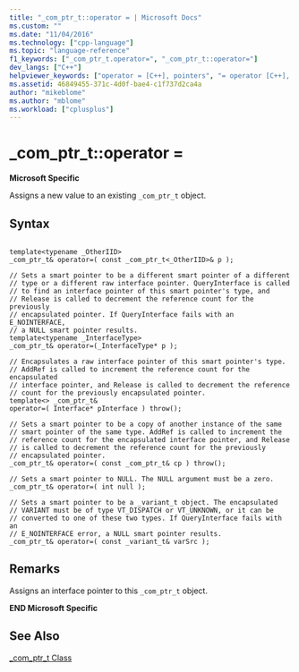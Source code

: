 ```yaml
---
title: "_com_ptr_t::operator = | Microsoft Docs"
ms.custom: ""
ms.date: "11/04/2016"
ms.technology: ["cpp-language"]
ms.topic: "language-reference"
f1_keywords: ["_com_ptr_t.operator=", "_com_ptr_t::operator="]
dev_langs: ["C++"]
helpviewer_keywords: ["operator = [C++], pointers", "= operator [C++], with specific Visual C++ objects", "operator= [C++], pointers"]
ms.assetid: 46849455-371c-4d0f-bae4-c1f737d2ca4a
author: "mikeblome"
ms.author: "mblome"
ms.workload: ["cplusplus"]
---
```

# _com_ptr_t::operator =
**Microsoft Specific**  
  
 Assigns a new value to an existing `_com_ptr_t` object.  
  
## Syntax  
  
```  
  
template<typename _OtherIID>   
_com_ptr_t& operator=( const _com_ptr_t<_OtherIID>& p );  
  
// Sets a smart pointer to be a different smart pointer of a different   
// type or a different raw interface pointer. QueryInterface is called   
// to find an interface pointer of this smart pointer's type, and   
// Release is called to decrement the reference count for the previously   
// encapsulated pointer. If QueryInterface fails with an E_NOINTERFACE,   
// a NULL smart pointer results.  
template<typename _InterfaceType>   
_com_ptr_t& operator=(_InterfaceType* p );  
  
// Encapsulates a raw interface pointer of this smart pointer's type.   
// AddRef is called to increment the reference count for the encapsulated  
// interface pointer, and Release is called to decrement the reference   
// count for the previously encapsulated pointer.  
template<> _com_ptr_t&    
operator=( Interface* pInterface ) throw();  
  
// Sets a smart pointer to be a copy of another instance of the same   
// smart pointer of the same type. AddRef is called to increment the   
// reference count for the encapsulated interface pointer, and Release   
// is called to decrement the reference count for the previously   
// encapsulated pointer.  
_com_ptr_t& operator=( const _com_ptr_t& cp ) throw();  
  
// Sets a smart pointer to NULL. The NULL argument must be a zero.  
_com_ptr_t& operator=( int null );  

// Sets a smart pointer to be a _variant_t object. The encapsulated   
// VARIANT must be of type VT_DISPATCH or VT_UNKNOWN, or it can be   
// converted to one of these two types. If QueryInterface fails with an   
// E_NOINTERFACE error, a NULL smart pointer results.  
_com_ptr_t& operator=( const _variant_t& varSrc );  
```  
  
## Remarks  
 Assigns an interface pointer to this `_com_ptr_t` object.  
  
 **END Microsoft Specific**  
  
## See Also  
 [_com_ptr_t Class](../cpp/com-ptr-t-class.md)